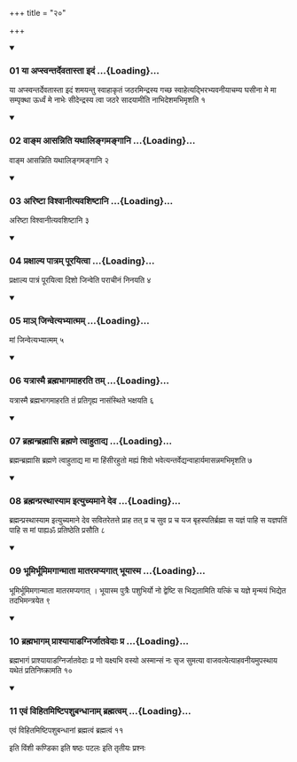 +++
title = "२०"

+++

<div class="js_include" includetitle="true" newlevelforh1="3" unfilled="" url="/vedAH_yajuH/taittirIyam/sUtram/ApastambaH/shrautam/vishvAsa-prastutiH/03/20/01_yA_apsvantardevatAstA_idaM.md">
<details open><summary><h3>01 या अप्स्वन्तर्देवतास्ता इदं ...{Loading}...</h3></summary>

या अप्स्वन्तर्देवतास्ता इदं शमयन्तु स्वाहाकृतं जठरमिन्द्रस्य गच्छ स्वाहेत्यद्भिरभ्यवनीयाचम्य घसीना मे मा सम्पृक्था ऊर्ध्वं मे नाभेः सीदेन्द्रस्य त्वा जठरे सादयामीति नाभिदेशमभिमृशति १
</details>
</div>


<div class="js_include" includetitle="true" newlevelforh1="3" unfilled="" url="/vedAH_yajuH/taittirIyam/sUtram/ApastambaH/shrautam/vishvAsa-prastutiH/03/20/02_vA~Nma_Asanniti_yathAlingamangAni.md">
<details open><summary><h3>02 वाङ्म आसन्निति यथालिङ्गमङ्गानि ...{Loading}...</h3></summary>

वाङ्म आसन्निति यथालिङ्गमङ्गानि २
</details>
</div>


<div class="js_include" includetitle="true" newlevelforh1="3" unfilled="" url="/vedAH_yajuH/taittirIyam/sUtram/ApastambaH/shrautam/vishvAsa-prastutiH/03/20/03_ariShTA_vishvAnItyavashiShTAni.md">
<details open><summary><h3>03 अरिष्टा विश्वानीत्यवशिष्टानि ...{Loading}...</h3></summary>

अरिष्टा विश्वानीत्यवशिष्टानि ३
</details>
</div>


<div class="js_include" includetitle="true" newlevelforh1="3" unfilled="" url="/vedAH_yajuH/taittirIyam/sUtram/ApastambaH/shrautam/vishvAsa-prastutiH/03/20/04_praxAlya_pAtram_pUrayitvA.md">
<details open><summary><h3>04 प्रक्षाल्य पात्रम् पूरयित्वा ...{Loading}...</h3></summary>

प्रक्षाल्य पात्रं पूरयित्वा दिशो जिन्वेति पराचीनं निनयति ४
</details>
</div>


<div class="js_include" includetitle="true" newlevelforh1="3" unfilled="" url="/vedAH_yajuH/taittirIyam/sUtram/ApastambaH/shrautam/vishvAsa-prastutiH/03/20/05_mA~n_jinvetyabhyAtmam.md">
<details open><summary><h3>05 माञ् जिन्वेत्यभ्यात्मम् ...{Loading}...</h3></summary>

मां जिन्वेत्यभ्यात्मम् ५
</details>
</div>


<div class="js_include" includetitle="true" newlevelforh1="3" unfilled="" url="/vedAH_yajuH/taittirIyam/sUtram/ApastambaH/shrautam/vishvAsa-prastutiH/03/20/06_yatrAsmai_brahmabhAgamAharati_tam.md">
<details open><summary><h3>06 यत्रास्मै ब्रह्मभागमाहरति तम् ...{Loading}...</h3></summary>

यत्रास्मै ब्रह्मभागमाहरति तं प्रतिगृह्य नासंस्थिते भक्षयति ६
</details>
</div>


<div class="js_include" includetitle="true" newlevelforh1="3" unfilled="" url="/vedAH_yajuH/taittirIyam/sUtram/ApastambaH/shrautam/vishvAsa-prastutiH/03/20/07_brahmanbrahmAsi_brahmaNe_tvAhutAdya.md">
<details open><summary><h3>07 ब्रह्मन्ब्रह्मासि ब्रह्मणे त्वाहुताद्य ...{Loading}...</h3></summary>

ब्रह्मन्ब्रह्मासि ब्रह्मणे त्वाहुताद्य मा मा हिंसीरहुतो मह्यं शिवो भवेत्यन्तर्वेद्यन्वाहार्यमासन्नमभिमृशति ७
</details>
</div>


<div class="js_include" includetitle="true" newlevelforh1="3" unfilled="" url="/vedAH_yajuH/taittirIyam/sUtram/ApastambaH/shrautam/vishvAsa-prastutiH/03/20/08_brahmanprasthAsyAma_ityuchyamAne_deva.md">
<details open><summary><h3>08 ब्रह्मन्प्रस्थास्याम इत्युच्यमाने देव ...{Loading}...</h3></summary>

ब्रह्मन्प्रस्थास्याम इत्युच्यमाने देव सवितरेतत्ते प्राह तत् प्र च सुव प्र च यज बृहस्पतिर्ब्रह्मा स यज्ञं पाहि स यज्ञपतिं पाहि स मां पाह्यॐ प्रतिष्ठेति प्रसौति ८
</details>
</div>


<div class="js_include" includetitle="true" newlevelforh1="3" unfilled="" url="/vedAH_yajuH/taittirIyam/sUtram/ApastambaH/shrautam/vishvAsa-prastutiH/03/20/09_bhUmirbhUmimagAnmAtA_mAtaramapyagAt_bhUyAsma.md">
<details open><summary><h3>09 भूमिर्भूमिमगान्माता मातरमप्यगात् भूयास्म ...{Loading}...</h3></summary>

भूमिर्भूमिमगान्माता मातरमप्यगात् । भूयास्म पुत्रैः पशुभिर्यो नो द्वेष्टि स भिद्यतामिति यत्किं च यज्ञे मृन्मयं भिद्येत तदभिमन्त्रयेत ९
</details>
</div>


<div class="js_include" includetitle="true" newlevelforh1="3" unfilled="" url="/vedAH_yajuH/taittirIyam/sUtram/ApastambaH/shrautam/vishvAsa-prastutiH/03/20/10_brahmabhAgam_prAshyAyADagnirjAtavedAH_pra.md">
<details open><summary><h3>10 ब्रह्मभागम् प्राश्यायाडग्निर्जातवेदाः प्र ...{Loading}...</h3></summary>

ब्रह्मभागं प्राश्यायाडग्निर्जातवेदाः प्र णो यक्ष्यभि वस्यो अस्मान्सं नः सृज सुमत्या वाजवत्येत्याहवनीयमुपस्थाय यथेतं प्रतिनिष्क्रामति १०
</details>
</div>


<div class="js_include" includetitle="true" newlevelforh1="3" unfilled="" url="/vedAH_yajuH/taittirIyam/sUtram/ApastambaH/shrautam/vishvAsa-prastutiH/03/20/11_evaM_vihitamiShTipashubandhAnAm_brahmatvam.md">
<details open><summary><h3>11 एवं विहितमिष्टिपशुबन्धानाम् ब्रह्मत्वम् ...{Loading}...</h3></summary>

एवं विहितमिष्टिपशुबन्धानां ब्रह्मत्वं ब्रह्मत्वं ११
</details>
</div>



  
इति विंशी कण्डिका 
इति षष्ठः पटलः 
इति तृतीयः प्रश्नः 
